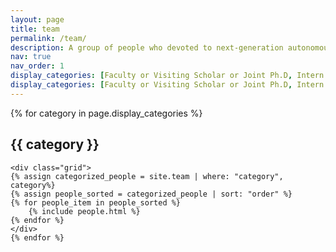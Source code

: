 ```yaml
---
layout: page
title: team
permalink: /team/
description: A group of people who devoted to next-generation autonomous driving technology.
nav: true
nav_order: 1
display_categories: [Faculty or Visiting Scholar or Joint Ph.D, Intern or Visiting Student]
display_categories: [Faculty or Visiting Scholar or Joint Ph.D, Intern or Visiting Student, Alumni]
---
```


<div class="team">
    {% for category in page.display_categories %}
    <h2 class="category">{{ category }}</h2>

    <div class="grid">
    {% assign categorized_people = site.team | where: "category", category%}
    {% assign people_sorted = categorized_people | sort: "order" %}
    {% for people_item in people_sorted %}
        {% include people.html %}
    {% endfor %}
    </div>
    {% endfor %}
</div>